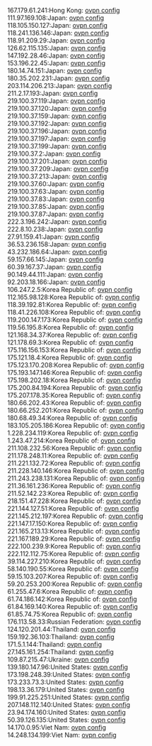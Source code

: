 167.179.61.241:Hong Kong: [ovpn config](vpn/167_179_61_241.ovpn)  
111.97.169.108:Japan: [ovpn config](vpn/111_97_169_108.ovpn)  
118.105.150.127:Japan: [ovpn config](vpn/118_105_150_127.ovpn)  
118.241.136.146:Japan: [ovpn config](vpn/118_241_136_146.ovpn)  
118.91.209.29:Japan: [ovpn config](vpn/118_91_209_29.ovpn)  
126.62.115.135:Japan: [ovpn config](vpn/126_62_115_135.ovpn)  
147.192.28.46:Japan: [ovpn config](vpn/147_192_28_46.ovpn)  
153.196.22.45:Japan: [ovpn config](vpn/153_196_22_45.ovpn)  
180.14.74.151:Japan: [ovpn config](vpn/180_14_74_151.ovpn)  
180.35.202.231:Japan: [ovpn config](vpn/180_35_202_231.ovpn)  
203.114.206.213:Japan: [ovpn config](vpn/203_114_206_213.ovpn)  
211.2.17.193:Japan: [ovpn config](vpn/211_2_17_193.ovpn)  
219.100.37.119:Japan: [ovpn config](vpn/219_100_37_119.ovpn)  
219.100.37.120:Japan: [ovpn config](vpn/219_100_37_120.ovpn)  
219.100.37.159:Japan: [ovpn config](vpn/219_100_37_159.ovpn)  
219.100.37.192:Japan: [ovpn config](vpn/219_100_37_192.ovpn)  
219.100.37.196:Japan: [ovpn config](vpn/219_100_37_196.ovpn)  
219.100.37.197:Japan: [ovpn config](vpn/219_100_37_197.ovpn)  
219.100.37.199:Japan: [ovpn config](vpn/219_100_37_199.ovpn)  
219.100.37.2:Japan: [ovpn config](vpn/219_100_37_2.ovpn)  
219.100.37.201:Japan: [ovpn config](vpn/219_100_37_201.ovpn)  
219.100.37.209:Japan: [ovpn config](vpn/219_100_37_209.ovpn)  
219.100.37.213:Japan: [ovpn config](vpn/219_100_37_213.ovpn)  
219.100.37.60:Japan: [ovpn config](vpn/219_100_37_60.ovpn)  
219.100.37.63:Japan: [ovpn config](vpn/219_100_37_63.ovpn)  
219.100.37.83:Japan: [ovpn config](vpn/219_100_37_83.ovpn)  
219.100.37.85:Japan: [ovpn config](vpn/219_100_37_85.ovpn)  
219.100.37.87:Japan: [ovpn config](vpn/219_100_37_87.ovpn)  
222.3.196.242:Japan: [ovpn config](vpn/222_3_196_242.ovpn)  
222.8.10.238:Japan: [ovpn config](vpn/222_8_10_238.ovpn)  
27.91.159.41:Japan: [ovpn config](vpn/27_91_159_41.ovpn)  
36.53.236.158:Japan: [ovpn config](vpn/36_53_236_158.ovpn)  
43.232.186.64:Japan: [ovpn config](vpn/43_232_186_64.ovpn)  
59.157.66.145:Japan: [ovpn config](vpn/59_157_66_145.ovpn)  
60.39.167.37:Japan: [ovpn config](vpn/60_39_167_37.ovpn)  
90.149.44.111:Japan: [ovpn config](vpn/90_149_44_111.ovpn)  
92.203.18.166:Japan: [ovpn config](vpn/92_203_18_166.ovpn)  
106.247.2.5:Korea Republic of: [ovpn config](vpn/106_247_2_5.ovpn)  
112.165.98.128:Korea Republic of: [ovpn config](vpn/112_165_98_128.ovpn)  
118.39.192.81:Korea Republic of: [ovpn config](vpn/118_39_192_81.ovpn)  
118.41.226.108:Korea Republic of: [ovpn config](vpn/118_41_226_108.ovpn)  
119.200.147.173:Korea Republic of: [ovpn config](vpn/119_200_147_173.ovpn)  
119.56.195.8:Korea Republic of: [ovpn config](vpn/119_56_195_8.ovpn)  
121.168.34.37:Korea Republic of: [ovpn config](vpn/121_168_34_37.ovpn)  
121.178.69.3:Korea Republic of: [ovpn config](vpn/121_178_69_3.ovpn)  
175.116.156.153:Korea Republic of: [ovpn config](vpn/175_116_156_153.ovpn)  
175.121.18.4:Korea Republic of: [ovpn config](vpn/175_121_18_4.ovpn)  
175.123.170.208:Korea Republic of: [ovpn config](vpn/175_123_170_208.ovpn)  
175.193.147.146:Korea Republic of: [ovpn config](vpn/175_193_147_146.ovpn)  
175.198.202.18:Korea Republic of: [ovpn config](vpn/175_198_202_18.ovpn)  
175.200.84.194:Korea Republic of: [ovpn config](vpn/175_200_84_194.ovpn)  
175.207.178.35:Korea Republic of: [ovpn config](vpn/175_207_178_35.ovpn)  
180.66.202.43:Korea Republic of: [ovpn config](vpn/180_66_202_43.ovpn)  
180.66.252.201:Korea Republic of: [ovpn config](vpn/180_66_252_201.ovpn)  
180.68.49.34:Korea Republic of: [ovpn config](vpn/180_68_49_34.ovpn)  
183.105.205.186:Korea Republic of: [ovpn config](vpn/183_105_205_186.ovpn)  
1.228.234.119:Korea Republic of: [ovpn config](vpn/1_228_234_119.ovpn)  
1.243.47.214:Korea Republic of: [ovpn config](vpn/1_243_47_214.ovpn)  
211.108.232.56:Korea Republic of: [ovpn config](vpn/211_108_232_56.ovpn)  
211.178.248.11:Korea Republic of: [ovpn config](vpn/211_178_248_11.ovpn)  
211.221.132.72:Korea Republic of: [ovpn config](vpn/211_221_132_72.ovpn)  
211.228.140.146:Korea Republic of: [ovpn config](vpn/211_228_140_146.ovpn)  
211.243.238.131:Korea Republic of: [ovpn config](vpn/211_243_238_131.ovpn)  
211.36.161.236:Korea Republic of: [ovpn config](vpn/211_36_161_236.ovpn)  
211.52.142.23:Korea Republic of: [ovpn config](vpn/211_52_142_23.ovpn)  
218.151.47.228:Korea Republic of: [ovpn config](vpn/218_151_47_228.ovpn)  
221.144.127.51:Korea Republic of: [ovpn config](vpn/221_144_127_51.ovpn)  
221.145.212.197:Korea Republic of: [ovpn config](vpn/221_145_212_197.ovpn)  
221.147.17.150:Korea Republic of: [ovpn config](vpn/221_147_17_150.ovpn)  
221.165.213.13:Korea Republic of: [ovpn config](vpn/221_165_213_13.ovpn)  
221.167.189.29:Korea Republic of: [ovpn config](vpn/221_167_189_29.ovpn)  
222.100.239.9:Korea Republic of: [ovpn config](vpn/222_100_239_9.ovpn)  
222.112.112.75:Korea Republic of: [ovpn config](vpn/222_112_112_75.ovpn)  
39.114.227.210:Korea Republic of: [ovpn config](vpn/39_114_227_210.ovpn)  
58.140.190.55:Korea Republic of: [ovpn config](vpn/58_140_190_55.ovpn)  
59.15.103.207:Korea Republic of: [ovpn config](vpn/59_15_103_207.ovpn)  
59.20.253.200:Korea Republic of: [ovpn config](vpn/59_20_253_200.ovpn)  
61.255.47.6:Korea Republic of: [ovpn config](vpn/61_255_47_6.ovpn)  
61.74.186.142:Korea Republic of: [ovpn config](vpn/61_74_186_142.ovpn)  
61.84.169.140:Korea Republic of: [ovpn config](vpn/61_84_169_140.ovpn)  
61.85.74.75:Korea Republic of: [ovpn config](vpn/61_85_74_75.ovpn)  
176.113.58.33:Russian Federation: [ovpn config](vpn/176_113_58_33.ovpn)  
124.120.201.44:Thailand: [ovpn config](vpn/124_120_201_44.ovpn)  
159.192.36.103:Thailand: [ovpn config](vpn/159_192_36_103.ovpn)  
171.5.1.144:Thailand: [ovpn config](vpn/171_5_1_144.ovpn)  
27.145.161.254:Thailand: [ovpn config](vpn/27_145_161_254.ovpn)  
109.87.215.47:Ukraine: [ovpn config](vpn/109_87_215_47.ovpn)  
139.180.147.96:United States: [ovpn config](vpn/139_180_147_96.ovpn)  
173.198.248.39:United States: [ovpn config](vpn/173_198_248_39.ovpn)  
173.233.73.3:United States: [ovpn config](vpn/173_233_73_3.ovpn)  
198.13.36.179:United States: [ovpn config](vpn/198_13_36_179.ovpn)  
199.91.225.251:United States: [ovpn config](vpn/199_91_225_251.ovpn)  
207.148.112.140:United States: [ovpn config](vpn/207_148_112_140.ovpn)  
23.94.174.160:United States: [ovpn config](vpn/23_94_174_160.ovpn)  
50.39.126.135:United States: [ovpn config](vpn/50_39_126_135.ovpn)  
14.170.0.95:Viet Nam: [ovpn config](vpn/14_170_0_95.ovpn)  
14.248.134.199:Viet Nam: [ovpn config](vpn/14_248_134_199.ovpn)  
